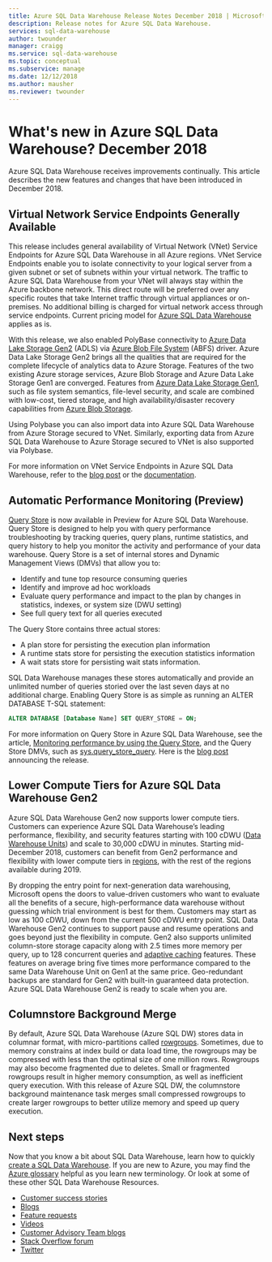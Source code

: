 ```yaml
---
title: Azure SQL Data Warehouse Release Notes December 2018 | Microsoft Docs
description: Release notes for Azure SQL Data Warehouse.
services: sql-data-warehouse
author: twounder
manager: craigg
ms.service: sql-data-warehouse
ms.topic: conceptual
ms.subservice: manage
ms.date: 12/12/2018
ms.author: mausher
ms.reviewer: twounder
---
```


# What's new in Azure SQL Data Warehouse? December 2018
Azure SQL Data Warehouse receives improvements continually. This article describes the new features and changes that have been introduced in December 2018.

## Virtual Network Service Endpoints Generally Available
This release includes general availability of Virtual Network (VNet) Service Endpoints for Azure SQL Data Warehouse in all Azure regions. VNet Service Endpoints enable you to isolate connectivity to your logical server from a given subnet or set of subnets within your virtual network. The traffic to Azure SQL Data Warehouse from your VNet will always stay within the Azure backbone network. This direct route will be preferred over any specific routes that take Internet traffic through virtual appliances or on-premises. No additional billing is charged for virtual network access through service endpoints. Current pricing model for [Azure SQL Data Warehouse](https://azure.microsoft.com/pricing/details/sql-data-warehouse/gen2/) applies as is.

With this release, we also enabled PolyBase connectivity to [Azure Data Lake Storage Gen2](https://docs.microsoft.com/azure/storage/blobs/data-lake-storage-introduction) (ADLS) via [Azure Blob File System](https://docs.microsoft.com/azure/storage/blobs/data-lake-storage-abfs-driver) (ABFS) driver. Azure Data Lake Storage Gen2 brings all the qualities that are required for the complete lifecycle of analytics data to Azure Storage. Features of the two existing Azure storage services, Azure Blob Storage and Azure Data Lake Storage Gen1 are converged. Features from [Azure Data Lake Storage Gen1](https://docs.microsoft.com/azure/data-lake-store/index), such as file system semantics, file-level security, and scale are combined with low-cost, tiered storage, and high availability/disaster recovery capabilities from [Azure Blob Storage](https://docs.microsoft.com/azure/storage/blobs/storage-blobs-introduction). 

Using Polybase you can also import data into Azure SQL Data Warehouse from Azure Storage secured to VNet. Similarly, exporting data from Azure SQL Data Warehouse to Azure Storage secured to VNet is also supported via Polybase. 

For more information on VNet Service Endpoints in Azure SQL Data Warehouse, refer to the [blog post](https://azure.microsoft.com/blog/general-availability-of-vnet-service-endpoints-for-azure-sql-data-warehouse/) or the [documentation](https://docs.microsoft.com/azure/sql-database/sql-database-vnet-service-endpoint-rule-overview?toc=/azure/sql-data-warehouse/toc.json).

## Automatic Performance Monitoring (Preview)
[Query Store](https://docs.microsoft.com/sql/relational-databases/performance/monitoring-performance-by-using-the-query-store?view=sql-server-2017) is now available in Preview for Azure SQL Data Warehouse. Query Store is designed to help you with query performance troubleshooting by tracking queries, query plans, runtime statistics, and query history to help you monitor the activity and performance of your data warehouse. Query Store is a set of internal stores and Dynamic Management Views (DMVs) that allow you to:

- Identify and tune top resource consuming queries
- Identify and improve ad hoc workloads
- Evaluate query performance and impact to the plan by changes in statistics, indexes, or system size (DWU setting)
- See full query text for all queries executed

The Query Store contains three actual stores:  
- A plan store for persisting the execution plan information 
- A runtime stats store for persisting the execution statistics information
- A wait stats store for persisting wait stats information. 

SQL Data Warehouse manages these stores automatically and provide an unlimited number of queries storied over the last seven days at no additional charge. Enabling Query Store is as simple as running an ALTER DATABASE T-SQL statement:

```sql
ALTER DATABASE [Database Name] SET QUERY_STORE = ON;
```
For more information on Query Store  in Azure SQL Data Warehouse, see the article, [Monitoring performance by using the Query Store](https://docs.microsoft.com/sql/relational-databases/performance/monitoring-performance-by-using-the-query-store?view=sql-server-2017), and the Query Store DMVs, such as [sys.query_store_query](https://docs.microsoft.com/sql/relational-databases/system-catalog-views/sys-query-store-query-transact-sql?view=sql-server-2017). Here is the [blog post](https://azure.microsoft.com/blog/automatic-performance-monitoring-in-azure-sql-data-warehouse-with-query-store/) announcing the release.

## Lower Compute Tiers for Azure SQL Data Warehouse Gen2
Azure SQL Data Warehouse Gen2 now supports lower compute tiers. Customers can experience Azure SQL Data Warehouse’s leading performance, flexibility, and security features starting with 100 cDWU ([Data Warehouse Units](https://docs.microsoft.com/azure/sql-data-warehouse/what-is-a-data-warehouse-unit-dwu-cdwu)) and scale to 30,000 cDWU in minutes. Starting mid-December 2018, customers can benefit from Gen2 performance and flexibility with lower compute tiers in [regions](https://docs.microsoft.com/azure/sql-data-warehouse/gen2-lower-tier-regions), with the rest of the regions available during 2019.

By dropping the entry point for next-generation data warehousing, Microsoft opens the doors to value-driven customers who want to evaluate all the benefits of a secure, high-performance data warehouse without guessing which trial environment is best for them. Customers may start as low as 100 cDWU, down from the current 500 cDWU entry point. SQL Data Warehouse Gen2 continues to support pause and resume operations and goes beyond just the flexibility in compute. Gen2 also supports unlimited column-store storage capacity along with 2.5 times more memory per query, up to 128 concurrent queries and [adaptive caching](https://azure.microsoft.com/blog/adaptive-caching-powers-azure-sql-data-warehouse-performance-gains/) features. These features on average bring five times more performance compared to the same Data Warehouse Unit on Gen1 at the same price. Geo-redundant backups are standard for Gen2 with built-in guaranteed data protection. Azure SQL Data Warehouse Gen2 is ready to scale when you are.

## Columnstore Background Merge
By default, Azure SQL Data Warehouse (Azure SQL DW) stores data in columnar format, with micro-partitions called [rowgroups](https://docs.microsoft.com/azure/sql-data-warehouse/sql-data-warehouse-memory-optimizations-for-columnstore-compression). Sometimes, due to memory constrains at index build or data load time, the rowgroups may be compressed with less than the optimal size of one  million rows. Rowgroups may also become fragmented due to deletes. Small or fragmented rowgroups result in higher memory consumption, as well as inefficient query execution. With this release of Azure SQL DW, the columnstore background maintenance task merges small compressed rowgroups to create larger rowgroups to better utilize memory and speed up query execution.

## Next steps
Now that you know a bit about SQL Data Warehouse, learn how to quickly [create a SQL Data Warehouse][create a SQL Data Warehouse]. If you are new to Azure, you may find the [Azure glossary][Azure glossary] helpful as you learn new terminology. Or look at some of these other SQL Data Warehouse Resources.  

* [Customer success stories]
* [Blogs]
* [Feature requests]
* [Videos]
* [Customer Advisory Team blogs]
* [Stack Overflow forum]
* [Twitter]


[Blogs]: https://azure.microsoft.com/blog/tag/azure-sql-data-warehouse/
[Customer Advisory Team blogs]: https://blogs.msdn.microsoft.com/sqlcat/tag/sql-dw/
[Customer success stories]: https://azure.microsoft.com/case-studies/?service=sql-data-warehouse
[Feature requests]: https://feedback.azure.com/forums/307516-sql-data-warehouse
[Stack Overflow forum]: https://stackoverflow.com/questions/tagged/azure-sqldw
[Twitter]: https://twitter.com/hashtag/SQLDW
[Videos]: https://azure.microsoft.com/documentation/videos/index/?services=sql-data-warehouse
[create a SQL Data Warehouse]: ./create-data-warehouse-portal.md
[Azure glossary]: ../azure-glossary-cloud-terminology.md
